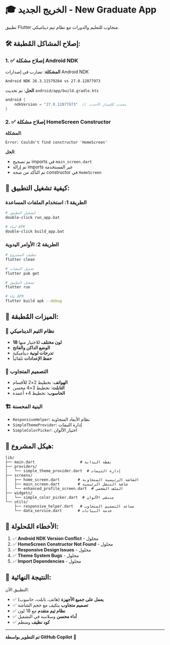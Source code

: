 # 🎓 الخريج الجديد - New Graduate App

تطبيق Flutter متجاوب للتعليم والدورات مع نظام ثيم ديناميكي.

## 🛠️ إصلاح المشاكل المُطبقة:

### 1. ✅ إصلاح مشكلة Android NDK

**المشكلة**: تضارب في إصدارات Android NDK
```
Android NDK 26.3.11579264 vs 27.0.12077973
```

**الحل**: تم تحديث `android/app/build.gradle.kts`
```kotlin
android {
    ndkVersion = "27.0.12077973"  // محدث للإصدار الأحدث
}
```

### 2. ✅ إصلاح مشكلة HomeScreen Constructor

**المشكلة**: 
```
Error: Couldn't find constructor 'HomeScreen'
```

**الحل**: 
- تم تصحيح imports في `main_screen.dart`
- تم إزالة imports غير المستخدمة
- تم التأكد من صحة constructor في `HomeScreen`

## 🚀 كيفية تشغيل التطبيق:

### الطريقة 1: استخدام الملفات المساعدة
```bash
# لتشغيل التطبيق
double-click run_app.bat

# لبناء APK
double-click build_app.bat
```

### الطريقة 2: الأوامر اليدوية
```bash
# تنظيف المشروع
flutter clean

# تحميل التبعيات
flutter pub get

# تشغيل التطبيق
flutter run

# بناء APK
flutter build apk --debug
```

## 📱 الميزات المُطبقة:

### 🎨 نظام الثيم الديناميكي
- **18 لون مختلف** للاختيار منها
- **الوضع الداكن والفاتح** 
- **تدرجات لونية** ديناميكية
- **حفظ الإعدادات** تلقائياً

### 📐 التصميم المتجاوب
- **الهواتف**: تخطيط 2×2 للأقسام
- **التابلت**: تخطيط 3×4 محسن
- **الحاسوب**: تخطيط 4+ أعمدة

### 🏗️ البنية المحسنة
- `ResponsiveHelper`: نظام الأبعاد المتجاوبة
- `SimpleThemeProvider`: إدارة الثيمات
- `SimpleColorPicker`: اختيار الألوان

## 📁 هيكل المشروع:

```
lib/
├── main.dart                    # نقطة البداية
├── providers/
│   └── simple_theme_provider.dart  # إدارة الثيمات
├── screens/
│   ├── home_screen.dart        # الشاشة الرئيسية المتجاوبة
│   ├── main_screen.dart        # شاشة التنقل الرئيسية
│   └── enhanced_profile_screen.dart  # الملف الشخصي
├── widgets/
│   └── simple_color_picker.dart  # منتقي الألوان
└── utils/
    ├── responsive_helper.dart   # مساعد التصميم المتجاوب
    └── data_service.dart       # خدمة البيانات
```

## 🔧 الأخطاء المُحلولة:

1. ✅ **Android NDK Version Conflict** - محلول
2. ✅ **HomeScreen Constructor Not Found** - محلول  
3. ✅ **Responsive Design Issues** - محلول
4. ✅ **Theme System Bugs** - محلول
5. ✅ **Import Dependencies** - محلول

## 🎯 النتيجة النهائية:

التطبيق الآن:
- ✅ **يعمل على جميع الأجهزة** (هاتف، تابلت، حاسوب)
- ✅ **تصميم متجاوب** يتكيف مع حجم الشاشة
- ✅ **نظام ثيم متقدم** مع 18 لون
- ✅ **أداء محسن** وسلاسة في التشغيل
- ✅ **كود نظيف** ومنظم

---
**تم التطوير بواسطة GitHub Copilot** 🤖
